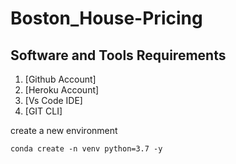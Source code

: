 # Boston_House-Pricing

## Software and Tools Requirements

1. [Github Account]
2. [Heroku Account]
3. [Vs Code IDE]
4. [GIT CLI]

create a new environment

```
conda create -n venv python=3.7 -y
```
